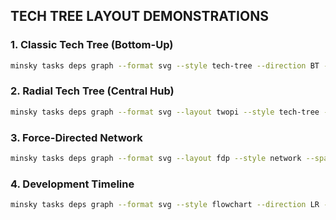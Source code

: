 ## TECH TREE LAYOUT DEMONSTRATIONS

### 1. Classic Tech Tree (Bottom-Up)

```bash
minsky tasks deps graph --format svg --style tech-tree --direction BT --spacing wide --limit 10 --output classic-tech-tree.svg
```

### 2. Radial Tech Tree (Central Hub)

```bash
minsky tasks deps graph --format svg --layout twopi --style tech-tree --limit 10 --output radial-tech-tree.svg
```

### 3. Force-Directed Network

```bash
minsky tasks deps graph --format svg --layout fdp --style network --spacing wide --limit 10 --output network.svg
```

### 4. Development Timeline

```bash
minsky tasks deps graph --format svg --style flowchart --direction LR --limit 10 --output timeline.svg
```
